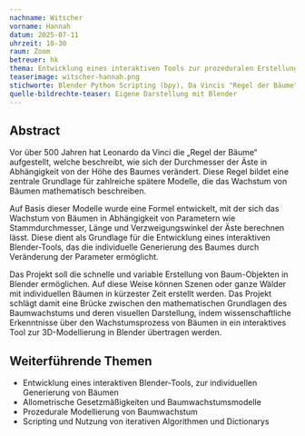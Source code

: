 ```yaml
---
nachname: Witscher
vorname: Hannah
datum: 2025-07-11
uhrzeit: 10-30
raum: Zoom
betreuer: hk
thema: Entwicklung eines interaktiven Tools zur prozeduralen Erstellung von Bäumen in Blender
teaserimage: witscher-hannah.png
stichworte: Blender Python Scripting (bpy), Da Vincis "Regel der Bäume", Allometrie, Baumarchitektur-Modelle, Bäume als Fraktale Strukturen, Prozedurale Modellierung, Simulation von Baumwachstum, Anpassbare Wachstumsfaktoren
quelle-bildrechte-teaser: Eigene Darstellung mit Blender
---
```

## Abstract

Vor über 500 Jahren hat Leonardo da Vinci die „Regel der Bäume“ aufgestellt, welche beschreibt, wie sich der Durchmesser der Äste in Abhängigkeit von der Höhe des Baumes verändert.
Diese Regel bildet eine zentrale Grundlage für zahlreiche spätere Modelle, die das Wachstum von Bäumen mathematisch beschreiben.

Auf Basis dieser Modelle wurde eine Formel entwickelt, mit der sich das Wachstum von Bäumen in Abhängigkeit von Parametern wie Stammdurchmesser, Länge und Verzweigungswinkel der Äste berechnen lässt.
Diese dient als Grundlage für die Entwicklung eines interaktiven Blender-Tools, das die individuelle Generierung des Baumes durch Veränderung der Parameter ermöglicht.

Das Projekt soll die schnelle und variable Erstellung von Baum-Objekten in Blender ermöglichen.
Auf diese Weise können Szenen oder ganze Wälder mit individuellen Bäumen in kürzester Zeit erstellt werden.
Das Projekt schlägt damit eine Brücke zwischen den mathematischen Grundlagen des Baumwachstums und deren visuellen Darstellung, indem wissenschaftliche Erkenntnisse über den Wachstumsprozess von Bäumen in ein interaktives Tool zur 3D-Modellierung in Blender übertragen werden.

## Weiterführende Themen

- Entwicklung eines interaktiven Blender-Tools, zur individuellen Generierung von Bäumen
- Allometrische Gesetzmäßigkeiten und Baumwachstumsmodelle
- Prozedurale Modellierung von Baumwachstum
- Scripting und Nutzung von iterativen Algorithmen und Dictionarys
